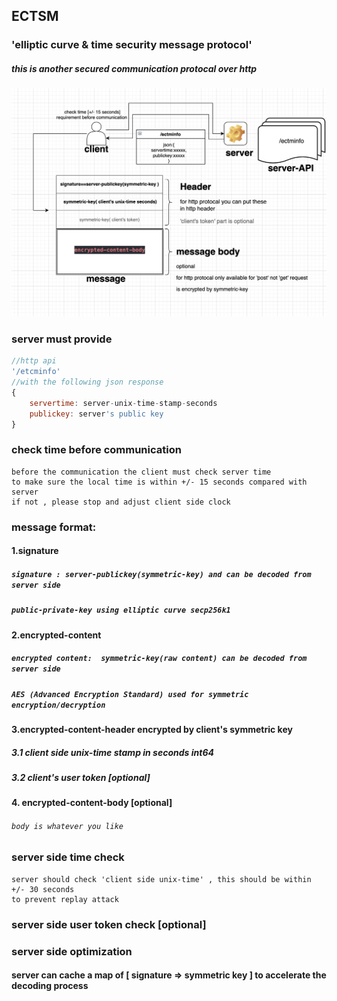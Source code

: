 ## ECTSM

### 'elliptic curve & time security message protocol'
##### this is another secured communication protocal over http

![alt tag](https://github.com/daqnext/ECTSM/blob/main/concept_v1.0.0.png)


### server must provide 
 
```javascript
//http api 
'/etcminfo'
//with the following json response
{
    servertime: server-unix-time-stamp-seconds
    publickey: server's public key
}
```


### check time before communication
```
before the communication the client must check server time  
to make sure the local time is within +/- 15 seconds compared with server
if not , please stop and adjust client side clock
```

### message format:

#### 1.signature 
##### ``` signature : server-publickey(symmetric-key) and can be decoded from server side  ```
##### ``` public-private-key using elliptic curve secp256k1 ```
#### 2.encrypted-content
##### ``` encrypted content:  symmetric-key(raw content) can be decoded from server side ```
##### ``` AES (Advanced Encryption Standard) used for symmetric encryption/decryption ```
#### 3.encrypted-content-header encrypted by client's symmetric key
##### 3.1 client side unix-time stamp in seconds  int64
##### 3.2 client's user token [optional]

#### 4. encrypted-content-body [optional]
###### ``` body is whatever you like ```


### server side time check
```
server should check 'client side unix-time' , this should be within +/- 30 seconds
to prevent replay attack
```

### server side user token check [optional]

### server side optimization 
####  server can cache a map of  [ signature => symmetric key ] to accelerate the decoding process





